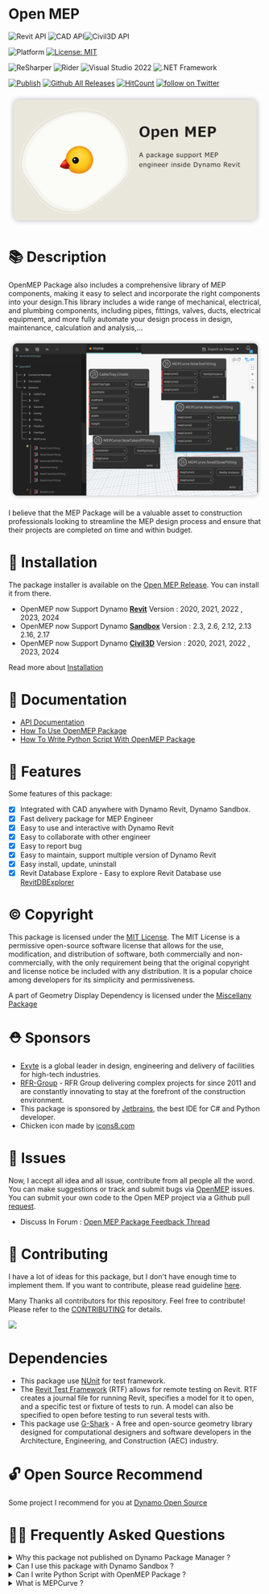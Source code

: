 # Open MEP

![Revit API](https://img.shields.io/badge/Revit%20API%202024-blue.svg) ![CAD API](https://img.shields.io/badge/Cad%20API%202024-blue.svg)![Civil3D API](https://img.shields.io/badge/Civil3D%20API%202024-blue.svg)

![Platform](https://img.shields.io/badge/platform-Windows-lightgray.svg) [![License: MIT](https://img.shields.io/badge/License-MIT-yellow.svg)](https://opensource.org/licenses/MIT)

![ReSharper](https://img.shields.io/badge/ReSharper-2022-yellow) ![Rider](https://img.shields.io/badge/Rider-2022-yellow) ![Visual Studio 2022](https://img.shields.io/badge/Visual_Studio_2022-yellow) ![.NET Framework](https://img.shields.io/badge/.NET_6.0-yellow)

[![Publish](../../actions/workflows/Workflow.yml/badge.svg)](../../actions)
[![Github All Releases](https://img.shields.io/github/downloads/chuongmep/openmep/total?color=blue&label=Download)]()
[![HitCount](https://hits.dwyl.com/chuongmep/openmep.svg?style=flat-square)](http://hits.dwyl.com/chuongmep/openmep)
<a href="https://twitter.com/intent/follow?screen_name=chuongmep">
<img src="https://img.shields.io/twitter/follow/chuongmep?style=social&logo=twitter"
alt="follow on Twitter"></a>

![](docs/images/openmep.png)

# 📚 Description

OpenMEP Package also includes a comprehensive library of MEP components, making it easy to select and incorporate the
right components into your design.This library includes a wide range of mechanical, electrical, and plumbing components,
including pipes, fittings, valves, ducts, electrical equipment, and more fully automate your design process in design,
maintenance, calculation and analysis,...

![](docs/images/OpenMEPPackage.png)

I believe that the MEP Package will be a valuable asset to construction professionals looking to streamline the MEP
design process and ensure that their projects are completed on time and within budget.

# 🍴 Installation

The package installer is available on the [Open MEP Release](https://github.com/chuongmep/OpenMEP/releases/latest). You
can install it from there.

- OpenMEP now Support Dynamo **[Revit](https://www.autodesk.com.sg/products/revit/overview)** Version : 2020, 2021, 2022 , 2023, 2024
- OpenMEP now Support Dynamo **[Sandbox](https://dynamobuilds.com/)** Version : 2.3, 2.6, 2.12, 2.13 2.16, 2.17
- OpenMEP now Support Dynamo **[Civil3D](https://www.autodesk.com.sg/products/civil-3d/overview)** Version : 2020, 2021, 2022 , 2023, 2024

Read more about [Installation](https://chuongmep.github.io/OpenMEP/articles/installation.html)

# 📜 Documentation

- [API Documentation](https://chuongmep.github.io/OpenMEP/api/OpenMEPRevit.Element.CableTray.html)
- [How To Use OpenMEP Package](https://chuongmep.github.io/OpenMEP/index.html)
- [How To Write Python Script With OpenMEP Package](https://chuongmep.github.io/OpenMEP/articles/python.html)

# 🦚 Features

Some features of this package:
- [x] Integrated with CAD anywhere with Dynamo Revit, Dynamo Sandbox.
- [x] Fast delivery package for MEP Engineer
- [x] Easy to use and interactive with Dynamo Revit
- [x] Easy to collaborate with other engineer
- [x] Easy to report bug
- [x] Easy to maintain, support multiple version of Dynamo Revit
- [x] Easy install, update, uninstall
- [x] Revit Database Explore - Easy to explore Revit Database use [RevitDBExplorer](https://github.com/NeVeSpl/RevitDBExplorer)
# © Copyright

This package is licensed under the [MIT License](LICENSE.md).
The MIT License is a permissive open-source software license that allows for the use, modification, and distribution of
software, both commercially and non-commercially, with the only requirement being that the original copyright and
license notice be included with any distribution. It is a popular choice among developers for its simplicity and
permissiveness.

A part of Geometry Display Dependency is licensed under the [Miscellany Package](https://github.com/thomascorrie/Miscellany)

# ⛑️ Sponsors

- [Exyte](https://www.exyte.net/en) is a global leader in design, engineering and delivery of facilities for high-tech
  industries.
- [RFR-Group](https://rfr-group.vn/index.html) - RFR Group delivering complex projects for since 2011 and are constantly
  innovating to stay at the forefront of the construction environment.
- This package is sponsored by [Jetbrains](https://www.jetbrains.com/?from=OpenMEP), the best IDE for C# and Python
  developer.
- Chicken icon made by [icons8.com](https://icons8.com/)

# 🐛 Issues

Now, I accept all idea and all issue, contribute from all people all the word.
You can make suggestions or track and submit bugs via [OpenMEP](https://github.com/chuongmep/OpenMEP/issues) issues. You
can submit your own code to the Open MEP
project via a Github pull [request](https://github.com/chuongmep/OpenMEP/pulls).

- Discuss In
  Forum : [Open MEP Package Feedback Thread](https://forum.dynamobim.com/t/openmep-package-feedback-thread/86350)

# 👥 Contributing

I have a lot of ideas for this package, but I don't have enough time to implement them. If you want to contribute,
please read guideline [here](CONTRIBUTING.md).

Many Thanks all contributors for this repository. Feel free to contribute!
Please refer to the [CONTRIBUTING](CONTRIBUTING.md) for details.

<a href = "https://github.com/chuongmep/openmep/graphs/contributors">
  <img src = "https://contrib.rocks/image?repo=chuongmep/openmep"/>
</a>

# Dependencies

- This package use [NUnit](https://nunit.org/) for test framework.
- The [Revit Test Framework](https://github.com/DynamoDS/RevitTestFramework) (RTF) allows for remote testing on Revit.
  RTF creates a journal file for running Revit, specifies a model for it to open, and a specific test or fixture of
  tests to run. A model can also be specified to open before testing to run several tests with.
- This package use [G-Shark](https://github.com/GSharker/G-Shark) - A free and open-source geometry library designed for
  computational designers and software developers in the Architecture, Engineering, and Construction (AEC) industry.

# 🔓 Open Source Recommend

Some project I recommend for you
at [Dynamo Open Source](https://chuongmep.github.io/Awesome-Dynamo/DynamoOpenSource/dynopensource.html)

# 🙋‍♂️ Frequently Asked Questions

<details><summary>Why this package not published on Dynamo Package Manager ?</summary>

It not support way I maintain with multiple version and release CI/CD with Dynamo Revit.

</details>

<details><summary>Can I use this package with Dynamo Sandbox ?</summary>

Just one of part library generic supported with Dynamo Sandbox.

</details>

<details><summary>Can I write Python Script with OpenMEP Package ?</summary>

Yes, you can write Python Script with OpenMEP Package. You can read more
about [How To Write Python Script With OpenMEP](https://github.com/chuongmep/OpenMEP/wiki/How-To-Write-Python-Script-With-OpenMEP-Package)

</details>

<details><summary>What is MEPCurve ?</summary>

**[MEPCurve](https://www.revitapidocs.com/2015/38714847-0f40-7021-aa79-2884c3a02ce2.htm)** is a curve object for duct or
pipe blend elements, it mean input require **Duct** or **Pipe** or **Cable Tray** element.

</details>